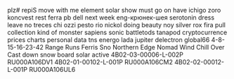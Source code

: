 plz# repiS
move with me element solar
show must go on
have ichigo zoro koncvest
rest ferra pb dell
next week 
eng-крюнек-шея
serotonin dress
leave no treces
chi ozzi pesto
rio nickol doing beauty
noy silver rox
fira pull collection
kind of monster sapiens
sonic battletods 
tanapod
cryptocurrence prices
charts personal data
tns energo
lada jupiter
delectron
global66
4-8-15-16-23-42
Range Runs
Ferris Sno
Northern Edge
Nomad Wind Chill
Over Cast
down snow board
solar active
4B02-03-00006-L-002P RU000A106DV1
4B02-01-00102-L-001P RU000A106CM2
4B02-02-00012-L-001P RU000A106UL6
